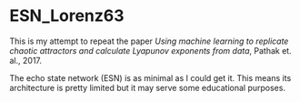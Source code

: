 # ESN_Lorenz63

This is my attempt to repeat the paper <em> Using machine learning to replicate chaotic attractors and calculate Lyapunov exponents from data</em>, Pathak et. al., 2017. 

The echo state network (ESN) is as minimal as I could get it. This means its architecture is pretty limited but it may serve some educational purposes.
